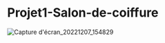 # Projet1-Salon-de-coiffure



![Capture d'écran_20221207_154829](https://user-images.githubusercontent.com/106766135/206183567-db2090ec-5bed-4e4a-a486-8c85223a892a.png)
